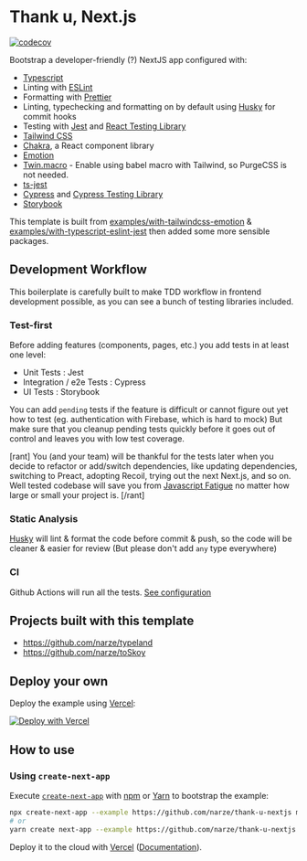 # Thank u, Next.js

[![codecov](https://codecov.io/gh/narze/thank-u-nextjs/branch/master/graph/badge.svg?token=6AIOFCOAPT)](undefined)

Bootstrap a developer-friendly (?) NextJS app configured with:

- [Typescript](https://www.typescriptlang.org/)
- Linting with [ESLint](https://eslint.org/)
- Formatting with [Prettier](https://prettier.io/)
- Linting, typechecking and formatting on by default using [Husky](https://github.com/typicode/husky) for commit hooks
- Testing with [Jest](https://jestjs.io/) and [React Testing Library](https://testing-library.com/docs/react-testing-library/intro)
- [Tailwind CSS](https://tailwindcss.com)
- [Chakra](https://chakra-ui.com), a React component library
- [Emotion](https://emotion.sh)
- [Twin.macro](https://github.com/ben-rogerson/twin.macro) - Enable using babel macro with Tailwind, so PurgeCSS is not needed.
- [ts-jest](https://github.com/kulshekhar/ts-jest)
- [Cypress](http://cypress.io/) and [Cypress Testing Library](https://github.com/testing-library/cypress-testing-library)
- [Storybook](https://storybook.js.org)

This template is built from [examples/with-tailwindcss-emotion](https://github.com/vercel/next.js/blob/canary/examples/with-tailwindcss-emotion/README.md) & [examples/with-typescript-eslint-jest](https://github.com/vercel/next.js/blob/canary/examples/with-typescript-eslint-jest/README.md) then added some more sensible packages.

## Development Workflow

This boilerplate is carefully built to make TDD workflow in frontend development possible, as you can see a bunch of testing libraries included.

### Test-first

Before adding features (components, pages, etc.) you add tests in at least one level:

- Unit Tests : Jest
- Integration / e2e Tests : Cypress
- UI Tests : Storybook

You can add `pending` tests if the feature is difficult or cannot figure out yet how to test (eg. authentication with Firebase, which is hard to mock)
But make sure that you cleanup pending tests quickly before it goes out of control and leaves you with low test coverage.

[rant]
You (and your team) will be thankful for the tests later when you decide to refactor or add/switch dependencies, like updating dependencies, switching to Preact, adopting Recoil, trying out the next Next.js, and so on.
Well tested codebase will save you from [Javascript Fatigue](https://hackernoon.com/how-it-feels-to-learn-javascript-in-2016-d3a717dd577f) no matter how large or small your project is.
[/rant]

### Static Analysis

[Husky](https://github.com/typicode/husky) will lint & format the code before commit & push, so the code will be cleaner & easier for review (But please don't add `any` type everywhere)

### CI

Github Actions will run all the tests. [See configuration](./.github/workflows/nodejs.yml)

## Projects built with this template

- https://github.com/narze/typeland
- https://github.com/narze/toSkoy

## Deploy your own

Deploy the example using [Vercel](https://vercel.com):

[![Deploy with Vercel](https://vercel.com/button)](https://vercel.com/import/project?template=https://github.com/narze/thank-u-nextjs)

## How to use

### Using `create-next-app`

Execute [`create-next-app`](https://github.com/vercel/next.js/tree/canary/packages/create-next-app) with [npm](https://docs.npmjs.com/cli/init) or [Yarn](https://yarnpkg.com/lang/en/docs/cli/create/) to bootstrap the example:

```bash
npx create-next-app --example https://github.com/narze/thank-u-nextjs my-app
# or
yarn create next-app --example https://github.com/narze/thank-u-nextjs my-app
```

Deploy it to the cloud with [Vercel](https://vercel.com/import?filter=next.js&utm_source=github&utm_medium=readme&utm_campaign=next-example) ([Documentation](https://nextjs.org/docs/deployment)).
